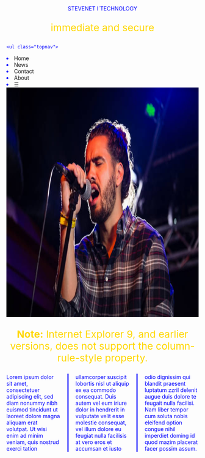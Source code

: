 
<!DOCTYPE html>
<html>
<head>
	<title>STEVENET I`TECHNOLOGY</title>
</head>
<body>
	<center><h1></h1>STEVENET I`TECHNOLOGY</center>
	<p>immediate and secure</p>



	<ul class="topnav">
  <li><a href="#home">Home</a></li>
  <li><a href="#news">News</a></li>
  <li><a href="#contact">Contact</a></li>
  <li><a href="#about">About</a></li>
  <li class="icon">
    <a href="javascript:void(0);" onclick="myFunction()">&#9776;</a>
  </li>
</ul>
 
<img src="phot1.jpg">



<html>
<head>
<style>
.newspaper {
    -webkit-column-count: 3; /* Chrome, Safari, Opera */
    -moz-column-count: 3; /* Firefox */
    column-count: 3;
    -webkit-column-gap: 40px; /* Chrome, Safari, Opera */
    -moz-column-gap: 40px; /* Firefox */
    column-gap: 40px;
    -webkit-column-rule-style: solid; /* Chrome, Safari, Opera */
    -moz-column-rule-style: solid; /* Firefox */
    column-rule-style: solid;
}
</style>
</head>
<body>

<p><b>Note:</b> Internet Explorer 9, and earlier versions, does not support the column-rule-style property.</p>

<div class="newspaper">
Lorem ipsum dolor sit amet, consectetuer adipiscing elit, sed diam nonummy nibh euismod tincidunt ut laoreet dolore magna aliquam erat volutpat. Ut wisi enim ad minim veniam, quis nostrud exerci tation ullamcorper suscipit lobortis nisl ut aliquip ex ea commodo consequat. Duis autem vel eum iriure dolor in hendrerit in vulputate velit esse molestie consequat, vel illum dolore eu feugiat nulla facilisis at vero eros et accumsan et iusto odio dignissim qui blandit praesent luptatum zzril delenit augue duis dolore te feugait nulla facilisi. Nam liber tempor cum soluta nobis eleifend option congue nihil imperdiet doming id quod mazim placerat facer possim assum.
</div>

</body>
</html>








</body>
</html>
<style type="text/css">
	html, body
	h1{
		color: blue;
		font-size: 30px;
		font-weight: bold;

	}
	p{
		color: gold;
		font-size: 26px;
		text-align: center;
	}
	ul{
		list-style-type: none;
		margin: 0;
		padding: 0;
	}
	li a{
		text-decoration: none;

	}

body{
	background-image: url("opera.png");
	background-repeat: no-repeat;
}
img{
	border-image: none;
	background-size: auto;
	height: 600px;
	width: 1210px;
}


	/* Remove margins and padding from the list, and add a black background color */
ul.topnav {
    list-style-type: none;
    margin: 0;
    padding: 0;
    overflow: hidden;
    background-color: #333;
}

/* Float the list items side by side */
ul.topnav li {float: left;}

/* Style the links inside the list items */
ul.topnav li a {
    display: inline-block;
    color: #f2f2f2;
    text-align: center;
    padding: 14px 16px;
    text-decoration: none;
    transition: 0.3s;
    font-size: 17px;
}

/* Change background color of links on hover */
ul.topnav li a:hover {background-color: #111;}

/* Hide the list item that contains the link that should open and close the topnav on small screens */
ul.topnav li.icon {display: none;}
</style>
